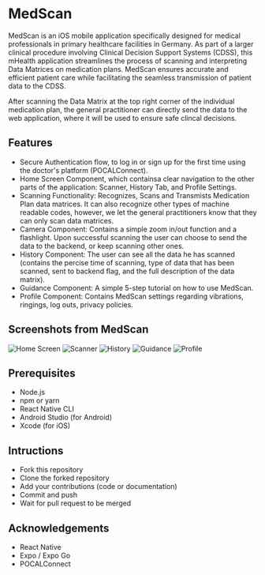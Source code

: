 # MedScan

MedScan is an iOS mobile application specifically designed for medical professionals in primary healthcare facilities in Germany. 
As part of a larger clinical procedure involving Clinical Decision Support Systems (CDSS), this mHealth application streamlines the process of scanning and 
interpreting Data Matrices on medication plans. MedScan ensures accurate and efficient patient care while facilitating the seamless transmission of patient data to the CDSS.

After scanning the Data Matrix at the top right corner of the individual medication plan, the general practitioner can directly send the data to the web application, where
it will be used to ensure safe clincal decisions. 

## Features

- Secure Authentication flow, to log in or sign up for the first time using the doctor's platform (POCALConnect).
- Home Screen Component, which containsa clear navigation to the other parts of the application: Scanner, History Tab, and Profile Settings.
- Scanning Functionality: Recognizes, Scans and Transmists Medication Plan data matrices. It can also recognize other types of machine readable codes, however, we let the general practitioners know that they can only scan data matrices.
- Camera Component: Contains a simple zoom in/out function and a flashlight. Upon successful scanning the user can choose to send the data to the backend, or keep scanning other ones.
- History Component: The user can see all the data he has scanned (contains the percise time of scanning, type of data that has been scanned, sent to backend flag, and the full description of the data matrix).
- Guidance Component: A simple 5-step tutorial on how to use MedScan.
- Profile Component: Contains MedScan settings regarding vibrations, ringings, log outs, privacy policies.

## Screenshots from MedScan

![Home Screen](https://github.com/neguelabegolli/MedScan/assets/74466281/6174bc64-a456-4818-b545-d2a87f8e4490)
![Scanner](https://github.com/neguelabegolli/MedScan/assets/74466281/8ff2a4af-698f-44d2-956d-116144ca35ec)
![History](https://github.com/neguelabegolli/MedScan/assets/74466281/82381e07-248a-4624-b2fe-c75236b173ca)
![Guidance](https://github.com/neguelabegolli/MedScan/assets/74466281/b0fb5a20-ced1-4341-b78b-efe34baa7341)
![Profile](https://github.com/neguelabegolli/MedScan/assets/74466281/fbc339a2-ad4c-4333-9c57-175c460e6eb1)

## Prerequisites 

- Node.js
- npm or yarn
- React Native CLI
- Android Studio (for Android)
- Xcode (for iOS)

## Intructions 
- Fork this repository
-  Clone the forked repository
-  Add your contributions (code or documentation)
-  Commit and push
-  Wait for pull request to be merged

## Acknowledgements

- React Native
- Expo / Expo Go
- POCALConnect








